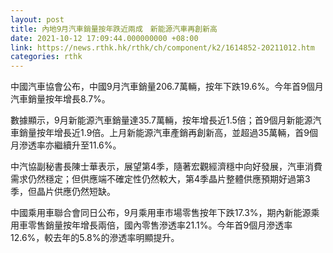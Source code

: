 ```yaml
---
layout: post
title: 內地9月汽車銷量按年跌近兩成　新能源汽車再創新高
date: 2021-10-12 17:09:44.000000000 +08:00
link: https://news.rthk.hk/rthk/ch/component/k2/1614852-20211012.htm
categories: rthk
---
```


中國汽車協會公布，中國9月汽車銷量206.7萬輛，按年下跌19.6%。今年首9個月汽車銷量按年增長8.7%。

數據顯示，9月新能源汽車銷量達35.7萬輛，按年增長近1.5倍；首9個月新能源汽車銷量按年增長近1.9倍。上月新能源汽車產銷再創新高，並超過35萬輛，首9個月滲透率亦繼續升至11.6%。

中汽協副秘書長陳士華表示，展望第4季，隨著宏觀經濟穩中向好發展，汽車消費需求仍然穩定；但供應端不確定性仍然較大，第4季晶片整體供應預期好過第3季，但晶片供應仍然短缺。

中國乘用車聯合會同日公布，9月乘用車市場零售按年下跌17.3%，期內新能源乘用車零售銷量按年增長兩倍，國內零售滲透率21.1%。今年首9個月滲透率12.6%，較去年的5.8%的滲透率明顯提升。
